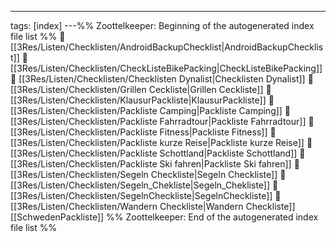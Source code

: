 ---
tags: [index]
---%% Zoottelkeeper: Beginning of the autogenerated index file list  %%
📄 [[3Res/Listen/Checklisten/AndroidBackupChecklist|AndroidBackupChecklist]]
📄 [[3Res/Listen/Checklisten/CheckListeBikePacking|CheckListeBikePacking]]
📄 [[3Res/Listen/Checklisten/Checklisten Dynalist|Checklisten Dynalist]]
📄 [[3Res/Listen/Checklisten/Grillen Ceckliste|Grillen Ceckliste]]
📄 [[3Res/Listen/Checklisten/KlausurPackliste|KlausurPackliste]]
📄 [[3Res/Listen/Checklisten/Packliste Camping|Packliste Camping]]
📄 [[3Res/Listen/Checklisten/Packliste Fahrradtour|Packliste Fahrradtour]]
📄 [[3Res/Listen/Checklisten/Packliste Fitness|Packliste Fitness]]
📄 [[3Res/Listen/Checklisten/Packliste kurze Reise|Packliste kurze Reise]]
📄 [[3Res/Listen/Checklisten/Packliste Schottland|Packliste Schottland]]
📄 [[3Res/Listen/Checklisten/Packliste Ski fahren|Packliste Ski fahren]]
📄 [[3Res/Listen/Checklisten/Segeln Checkliste|Segeln Checkliste]]
📄 [[3Res/Listen/Checklisten/Segeln_Chekliste|Segeln_Chekliste]]
📄 [[3Res/Listen/Checklisten/SegelnCheckliste|SegelnCheckliste]]
📄 [[3Res/Listen/Checklisten/Wandern Checkliste|Wandern Checkliste]]
[[SchwedenPackliste]]
%% Zoottelkeeper: End of the autogenerated index file list  %%

